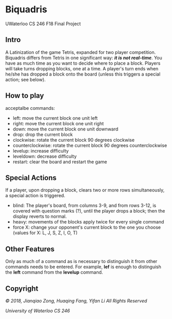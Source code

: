 # Biquadris
UWaterloo CS 246 F18 Final Project

## Intro
A Latinization of the game Tetris, expanded for two player competition.
Biquadris differs from Tetris in one significant way: **_it is not real-time_**. You have as much time
as you want to decide where to place a block. Players will take turns dropping blocks, one at a
time. A player's turn ends when he/she has dropped a block onto the board (unless this triggers
a special action; see below).

## How to play 
acceptalbe commands:  
- left: move the current block one unit left
- right: move the current block one unit right 
- down: move the current block one unit downward
- drop: drop the current block
- clockwise: rotate the current block 90 degrees clockwise
- counterclockwise: rotate the current block 90 degrees counterclockwise
- levelup: increase difficulty
- leveldown: decrease difficulty
- restart: clear the board and restart the game

## Special Actions
If a player, upon dropping a block, clears two or more rows simultaneously, a special action is
triggered.  
- blind: The player's board, from columns 3-9, and from rows 3-12, is covered with question marks (?), until the player drops a block; then the display reverts to normal.
- heavy: movements of the blocks apply twice for every single command
- force X: change your opponent's current block to the one you choose
    (values for X: L, J, S, Z, I, O, T)
    
## Other Features
  Only as much of a command as is necessary to distinguish it from other commands needs to be
entered. For example, **lef** is enough to distinguish the **left** command from the **levelup** command.

## Copyright
_© 2018, Jianqiao Zong, Huaqing Fang, Yifan Li All Rights Reserved_

_University of Waterloo CS 246_

